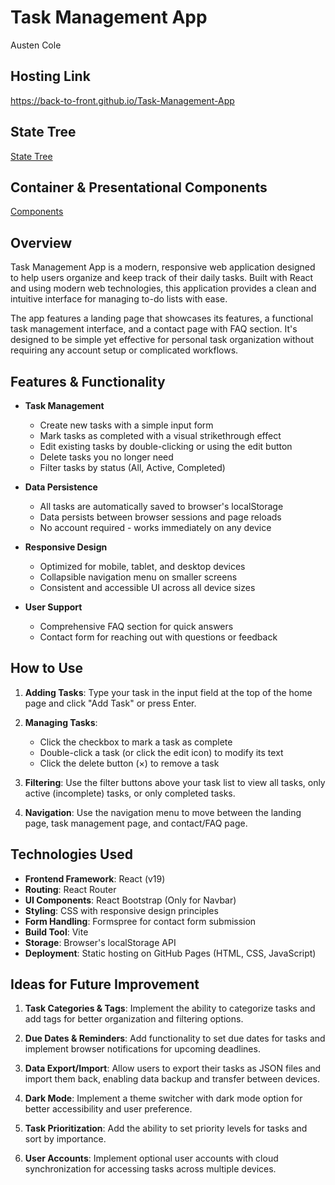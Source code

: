 # Task Management App

Austen Cole

## Hosting Link

https://back-to-front.github.io/Task-Management-App

## State Tree

[State Tree](/WireFrame/state-tree.js)

## Container & Presentational Components

[Components](/WireFrame/component-architecture.js)

## Overview

Task Management App is a modern, responsive web application designed to help users organize and keep track of their daily tasks. Built with React and using modern web technologies, this application provides a clean and intuitive interface for managing to-do lists with ease.

The app features a landing page that showcases its features, a functional task management interface, and a contact page with FAQ section. It's designed to be simple yet effective for personal task organization without requiring any account setup or complicated workflows.

## Features & Functionality

- **Task Management**

  - Create new tasks with a simple input form
  - Mark tasks as completed with a visual strikethrough effect
  - Edit existing tasks by double-clicking or using the edit button
  - Delete tasks you no longer need
  - Filter tasks by status (All, Active, Completed)

- **Data Persistence**

  - All tasks are automatically saved to browser's localStorage
  - Data persists between browser sessions and page reloads
  - No account required - works immediately on any device

- **Responsive Design**

  - Optimized for mobile, tablet, and desktop devices
  - Collapsible navigation menu on smaller screens
  - Consistent and accessible UI across all device sizes

- **User Support**
  - Comprehensive FAQ section for quick answers
  - Contact form for reaching out with questions or feedback

## How to Use

1. **Adding Tasks**: Type your task in the input field at the top of the home page and click "Add Task" or press Enter.

2. **Managing Tasks**:

   - Click the checkbox to mark a task as complete
   - Double-click a task (or click the edit icon) to modify its text
   - Click the delete button (×) to remove a task

3. **Filtering**: Use the filter buttons above your task list to view all tasks, only active (incomplete) tasks, or only completed tasks.

4. **Navigation**: Use the navigation menu to move between the landing page, task management page, and contact/FAQ page.

## Technologies Used

- **Frontend Framework**: React (v19)
- **Routing**: React Router
- **UI Components**: React Bootstrap (Only for Navbar)
- **Styling**: CSS with responsive design principles
- **Form Handling**: Formspree for contact form submission
- **Build Tool**: Vite
- **Storage**: Browser's localStorage API
- **Deployment**: Static hosting on GitHub Pages (HTML, CSS, JavaScript)

## Ideas for Future Improvement

1. **Task Categories & Tags**: Implement the ability to categorize tasks and add tags for better organization and filtering options.

2. **Due Dates & Reminders**: Add functionality to set due dates for tasks and implement browser notifications for upcoming deadlines.

3. **Data Export/Import**: Allow users to export their tasks as JSON files and import them back, enabling data backup and transfer between devices.

4. **Dark Mode**: Implement a theme switcher with dark mode option for better accessibility and user preference.

5. **Task Prioritization**: Add the ability to set priority levels for tasks and sort by importance.

6. **User Accounts**: Implement optional user accounts with cloud synchronization for accessing tasks across multiple devices.
